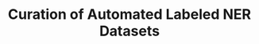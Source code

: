 ---
advisors:
- Suzan Üsküdarlı
students:
- name: Alkım Ece Toprak
- name: Barış Ege Sevgili
title: Curation of Automated Labeled NER Datasets
type: project
---